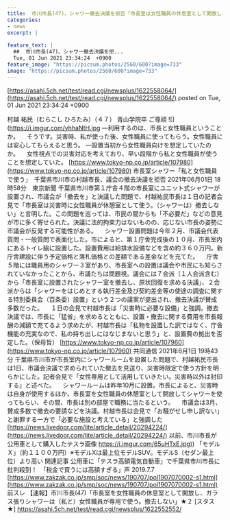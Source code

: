 ```yaml
---
title:  市川市長(47)、シャワー撤去決議を拒否「市長室は女性職員の休息室として開放し、シャワーは女性職員と私が専用で使う」★３  
categories:
- news
excerpt: |
  
feature_text: |
  ##  市川市長(47)、シャワー撤去決議を拒...
  Tue, 01 Jun 2021 23:34:24  +0900
feature_image: "https://picsum.photos/2560/600?image=733"
image: "https://picsum.photos/2560/600?image=733"
---
```


[https://asahi.5ch.net/test/read.cgi/newsplus/1622558064/](https://asahi.5ch.net/test/read.cgi/newsplus/1622558064/)
posted on Tue, 01 Jun 2021 23:34:24  +0900

<!--more-->

村越 祐民（むらこし ひろたみ）（４７） 青山学院卒 ご尊顔 ![](https://i.imgur.com/yhhaNtH.jpg —利用するのは、市長と女性職員ということか。 　そうです。災害時、私が使った後、女性職員に使ってもらう。女性職員には安心してもらえると思う。 —設置当初から女性職員向けを想定していたのか。 　女性視点での災害対応を考えており、早い段階から私と女性職員が使うことを想定していた。 [https://www.tokyo-np.co.jp/article/107980](https://www.tokyo-np.co.jp/article/107980) 市長室シャワー「私と女性職員で使う」　千葉県市川市の村越市長、議会の撤去決議を拒否 2021年06月01日 18時58分　東京新聞 千葉県市川市第１庁舎４階の市長室にユニット式シャワーが設置され、市議会が「撤去を」と決議した問題で、村越祐民市長は１日の記者会見で「市長室は災害時に女性職員が休憩室として使う。（シャワーは）撤去しない」と言明した。この問題を巡っては、市民の間からも「不必要だ」などの意見が市に多く寄せられた。決議に法的拘束力はないものの、応じない市長の姿勢に市議会が反発する可能性がある。 　シャワー設置問題は今年２月、市議会代表質問・一般質問で表面化した。市によると、第１庁舎完成後の１０月、市長室内にあるトイレ脇に設置した。設置費用は給排水設備などを含め約３６０万円。新庁舎建設に伴う予定価格と落札価格との差額である差金などを充てた。 　庁舎５階には職員用のシャワー３室があり、市長室への設置は議会や市民にも知らされていなかったことから、市議たちは問題視。議会には７会派（１人会派含む）から「市長室に設置されたシャワー室を撤去し、原状回復を求める決議」、２会派からは「シャワーをはじめとする執行差金及び契約差金等の使途の調査に関する特別委員会（百条委）設置」という２つの議案が提出され、撤去決議が賛成多数だった。 　１日の会見で村越市長は「災害時に必要な設備」と強調。撤去決議では、市長に「猛省」を求めるとともに、設置・撤去に関する費用を市長報酬の減額で充てるよう求めたが、村越市長は「私物を設置した訳ではなく、庁舎機能の充実なので、私の持ち出しにはなじまないと思う」と、設置費の拠出を否定した。（保母哲） [https://www.tokyo-np.co.jp/article/107960](https://www.tokyo-np.co.jp/article/107960) 共同通信 2021年6月1日 19時43分 千葉県市川市が市長室内にシャワールームを設置した問題で、村越祐民市長は1日、市議会決議で求められていた撤去を見送り、災害時限定で使う方針を明らかにした。記者会見で「女性専用として活用していきたい。災害時以外は封印する」と述べた。 　シャワールームは昨年10月に設置。市長によると、災害時は自身が使用するほか、市長室を女性職員の休憩室として開放してシャワーを使ってもらい、その間、市長は別の部屋で職務に当たるという。 　市議会は3月、賛成多数で撤去の要請などを決議。村越市長は会見で「お騒がせし申し訳ない」と謝罪する一方で「必要な施設と考えている」と強調した [https://news.livedoor.com/lite/article_detail/20294224/](https://news.livedoor.com/lite/article_detail/20294224/) 以前、市川市長が公用車として購入したテスラ画像 [https://i.imgur.com/65uHTxE.jpg)](https://i.imgur.com/65uHTxE.jpg)) 「モデルＸ」（約１１００万円）※モデルXは最上位モデルSUV。モデルS（セダン最上位）より高い 関連記事 公用車に「テスラ高額電気自動車」で千葉県市川市長に批判殺到！　「税金で買うには高額すぎる」声 2019.7.7 [https://www.zakzak.co.jp/smp/soc/news/190707/pol1907070002-s1.html](https://www.zakzak.co.jp/smp/soc/news/190707/pol1907070002-s1.html) 前スレ 【速報】市川市長(47)「市長室を女性職員の休息室として開放し、ガラス張りシャワーは（私と）女性職員が専用で使う。撤去しない」★２ [スタス★] https://asahi.5ch.net/test/read.cgi/newsplus/1622552552/
